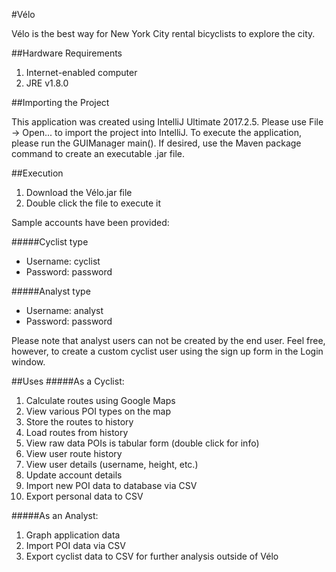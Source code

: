 #Vélo

Vélo is the best way for New York City rental bicyclists to explore the city.

##Hardware Requirements

1. Internet-enabled computer
2. JRE v1.8.0

##Importing the Project

This application was created using IntelliJ Ultimate 2017.2.5. Please use File -\> Open... to import the project into IntelliJ. 
To execute the application, please run the GUIManager main(). 
If desired, use the Maven package command to create an executable .jar file.

##Execution

1. Download the Vélo.jar file
2. Double click the file to execute it

Sample accounts have been provided:

#####Cyclist type
* Username: cyclist <br>
* Password: password<br>

#####Analyst type
* Username: analyst <br>
* Password: password <br>

Please note that analyst users can not be created by the end user. 
Feel free, however, to create a custom cyclist user using the sign up form in the Login window.

##Uses
#####As a Cyclist:
1. Calculate routes using Google Maps
2. View various POI types on the map
3. Store the routes to history
4. Load routes from history
5. View raw data POIs is tabular form (double click for info)
6. View user route history
7. View user details (username, height, etc.)
8. Update account details
9. Import new POI data to database via CSV
10. Export personal data to CSV

#####As an Analyst:
1. Graph application data
2. Import POI data via CSV
2. Export cyclist data to CSV for further analysis outside of Vélo